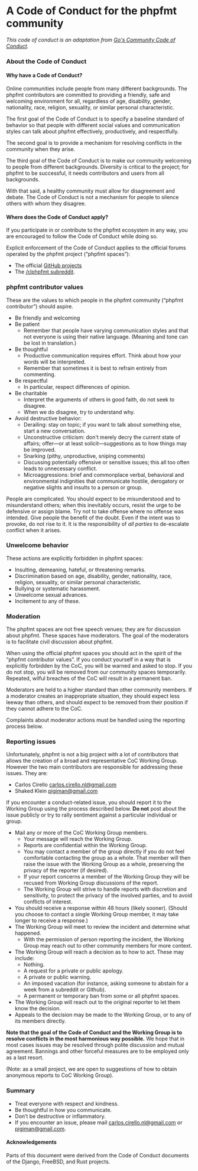 # A Code of Conduct for the phpfmt community

*This code of conduct is an adaptation from [Go's Community Code of Conduct](https://golang.org/conduct).*

### About the Code of Conduct

#### Why have a Code of Conduct?

Online communities include people from many different backgrounds.
The phpfmt contributors are committed to providing a friendly, safe and 
welcoming environment for all, regardless of age, disability, gender, 
nationality, race, religion, sexuality, or similar personal characteristic.

The first goal of the Code of Conduct is to specify a baseline standard
of behavior so that people with different social values and communication
styles can talk about phpfmt effectively, productively, and respectfully.

The second goal is to provide a mechanism for resolving conflicts in the
community when they arise.

The third goal of the Code of Conduct is to make our community welcoming to
people from different backgrounds.
Diversity is critical to the project; for phpfmt to be successful, it needs
contributors and users from all backgrounds.

With that said, a healthy community must allow for disagreement and debate.
The Code of Conduct is not a mechanism for people to silence others with whom
they disagree.

#### Where does the Code of Conduct apply?

If you participate in or contribute to the phpfmt ecosystem in any way,
you are encouraged to follow the Code of Conduct while doing so.

Explicit enforcement of the Code of Conduct applies to the
official forums operated by the phpfmt project (“phpfmt spaces”):
- The official [GitHub projects](https://github.com/phpfmt/)
- The [/r/phpfmt subreddit](https://reddit.com/r/phpfmt).

### phpfmt contributor values

These are the values to which people in the phpfmt community 
(“phpfmt contributor”) should aspire.

* Be friendly and welcoming
* Be patient
   * Remember that people have varying communication styles and that not
     everyone is using their native language.
     (Meaning and tone can be lost in translation.)
* Be thoughtful
   * Productive communication requires effort.
     Think about how your words will be interpreted.
   * Remember that sometimes it is best to refrain entirely from commenting.
* Be respectful
   * In particular, respect differences of opinion.
* Be charitable
   * Interpret the arguments of others in good faith, do not seek to disagree.
   * When we do disagree, try to understand why.
* Avoid destructive behavior:
   * Derailing: stay on topic; if you want to talk about something else,
     start a new conversation.
   * Unconstructive criticism: don't merely decry the current state of affairs;
     offer—or at least solicit—suggestions as to how things may be improved.
   * Snarking (pithy, unproductive, sniping comments)
   * Discussing potentially offensive or sensitive issues;
     this all too often leads to unnecessary conflict.
   * Microaggressions: brief and commonplace verbal, behavioral and
     environmental indignities that communicate hostile, derogatory or negative
     slights and insults to a person or group.

People are complicated.
You should expect to be misunderstood and to misunderstand others;
when this inevitably occurs, resist the urge to be defensive or assign blame.
Try not to take offense where no offense was intended.
Give people the benefit of the doubt.
Even if the intent was to provoke, do not rise to it.
It is the responsibility of *all parties* to de-escalate conflict when it arises.

### Unwelcome behavior

These actions are explicitly forbidden in phpfmt spaces:

* Insulting, demeaning, hateful, or threatening remarks.
* Discrimination based on age, disability, gender, nationality, race,
  religion, sexuality, or similar personal characteristic.
* Bullying or systematic harassment.
* Unwelcome sexual advances.
* Incitement to any of these.

### Moderation

The phpfmt spaces are not free speech venues; they are for discussion about 
phpfmt. 
These spaces have moderators.
The goal of the moderators is to facilitate civil discussion about phpfmt.

When using the official phpfmt spaces you should act in the spirit of the 
“phpfmt contributor values”.
If you conduct yourself in a way that is explicitly forbidden by the CoC,
you will be warned and asked to stop.
If you do not stop, you will be removed from our community spaces temporarily.
Repeated, wilful breaches of the CoC will result in a permanent ban.

Moderators are held to a higher standard than other community members.
If a moderator creates an inappropriate situation, they should expect less
leeway than others, and should expect to be removed from their position if they
cannot adhere to the CoC.

Complaints about moderator actions must be handled using the reporting process
below.

### Reporting issues

Unfortunately, phpfmt is not a big project with a lot of contributors that 
allows the creation of a broad and representative CoC Working Group. 
However the two main contributors are responsible for addressing these issues. 
They are:
* Carlos Cirello <carlos.cirello.nl@gmail.com>
* Shaked Klein <pigiman@gmail.com>

If you encounter a conduct-related issue, you should report it to the
Working Group using the process described below.
**Do not** post about the issue publicly or try to rally sentiment against a
particular individual or group.

* Mail any or more of the CoC Working Group members.
   * Your message will reach the Working Group.
   * Reports are confidential within the Working Group.
   * You may contact a member of the group directly if you do not feel
     comfortable contacting the group as a whole. That member will then raise
     the issue with the Working Group as a whole, preserving the privacy of the
     reporter (if desired).
   * If your report concerns a member of the Working Group they will be recused
     from Working Group discussions of the report.
   * The Working Group will strive to handle reports with discretion and
     sensitivity, to protect the privacy of the involved parties,
     and to avoid conflicts of interest.
* You should receive a response within 48 hours (likely sooner).
  (Should you choose to contact a single Working Group member,
  it may take longer to receive a response.)
* The Working Group will meet to review the incident and determine what happened.
   * With the permission of person reporting the incident, the Working Group
     may reach out to other community members for more context.
* The Working Group will reach a decision as to how to act. These may include:
   * Nothing.
   * A request for a private or public apology.
   * A private or public warning.
   * An imposed vacation (for instance, asking someone to abstain for a week
     from a subreddit or Github).
   * A permanent or temporary ban from some or all phpfmt spaces.
* The Working Group will reach out to the original reporter to let them know
  the decision.
* Appeals to the decision may be made to the Working Group,
  or to any of its members directly.

**Note that the goal of the Code of Conduct and the Working Group is to resolve
conflicts in the most harmonious way possible.**
We hope that in most cases issues may be resolved through polite discussion and
mutual agreement.
Bannings and other forceful measures are to be employed only as a last resort.

(Note: as a small project, we are open to suggestions of how to obtain anonymous
reports to CoC Working Group).

### Summary

* Treat everyone with respect and kindness.
* Be thoughtful in how you communicate.
* Don’t be destructive or inflammatory.
* If you encounter an issue, please mail <carlos.cirello.nl@gmail.com> or <pigiman@gmail.com>.

#### Acknowledgements

Parts of this document were derived from the Code of Conduct documents of the
Django, FreeBSD, and Rust projects.

